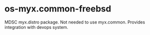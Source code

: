 # os-myx.common-freebsd

MDSC myx.distro package. Not needed to use myx.common. Provides integration with devops system.
